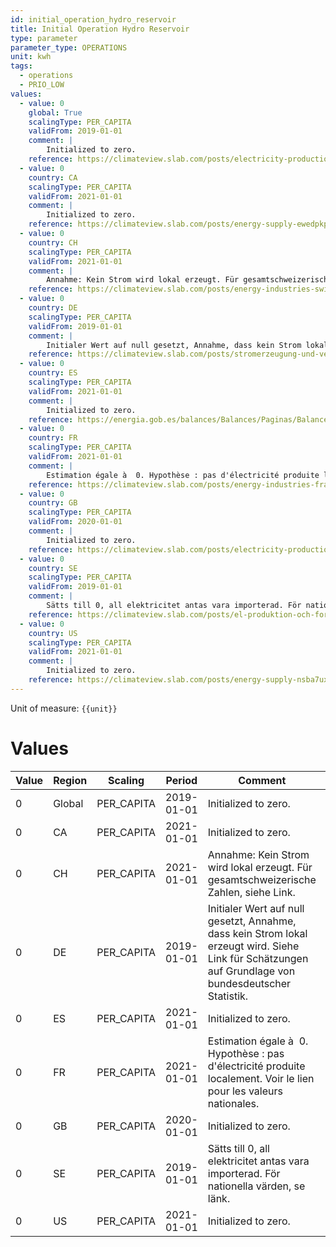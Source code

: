 ```yaml
---
id: initial_operation_hydro_reservoir
title: Initial Operation Hydro Reservoir
type: parameter
parameter_type: OPERATIONS
unit: kwh
tags:
  - operations
  - PRIO_LOW
values:
  - value: 0
    global: True
    scalingType: PER_CAPITA
    validFrom: 2019-01-01
    comment: |
        Initialized to zero.
    reference: https://climateview.slab.com/posts/electricity-production-and-consumption-uk-kknqra9l
  - value: 0
    country: CA
    scalingType: PER_CAPITA
    validFrom: 2021-01-01
    comment: |
        Initialized to zero.
    reference: https://climateview.slab.com/posts/energy-supply-ewedpkpo
  - value: 0
    country: CH
    scalingType: PER_CAPITA
    validFrom: 2021-01-01
    comment: |
        Annahme: Kein Strom wird lokal erzeugt. Für gesamtschweizerische Zahlen, siehe Link.
    reference: https://climateview.slab.com/posts/energy-industries-switzerland-735zvzl6
  - value: 0
    country: DE
    scalingType: PER_CAPITA
    validFrom: 2019-01-01
    comment: |
        Initialer Wert auf null gesetzt, Annahme, dass kein Strom lokal erzeugt wird. Siehe Link für Schätzungen auf Grundlage von bundesdeutscher Statistik.
    reference: https://climateview.slab.com/posts/stromerzeugung-und-verbrauch-deutschland-electricity-production-and-consumption-germany-cc9sxc50
  - value: 0
    country: ES
    scalingType: PER_CAPITA
    validFrom: 2021-01-01
    comment: |
        Initialized to zero.
    reference: https://energia.gob.es/balances/Balances/Paginas/Balances.aspx
  - value: 0
    country: FR
    scalingType: PER_CAPITA
    validFrom: 2021-01-01
    comment: |
        Estimation égale à  0. Hypothèse : pas d'électricité produite localement. Voir le lien pour les valeurs nationales.
    reference: https://climateview.slab.com/posts/energy-industries-france-jdab43ho#h9i3u-english
  - value: 0
    country: GB
    scalingType: PER_CAPITA
    validFrom: 2020-01-01
    comment: |
        Initialized to zero.
    reference: https://climateview.slab.com/posts/electricity-production-and-consumption-uk-kknqra9l
  - value: 0
    country: SE
    scalingType: PER_CAPITA
    validFrom: 2019-01-01
    comment: |
        Sätts till 0, all elektricitet antas vara importerad. För nationella värden, se länk.
    reference: https://climateview.slab.com/posts/el-produktion-och-forbrukning-o8or1nvl
  - value: 0
    country: US
    scalingType: PER_CAPITA
    validFrom: 2021-01-01
    comment: |
        Initialized to zero.
    reference: https://climateview.slab.com/posts/energy-supply-nsba7uxn
---
```



Unit of measure: `{{unit}}`


# Values


| Value | Region | Scaling | Period | Comment | Reference |
|-------|--------|---------|--------|---------|-----------|
| 0 | Global | PER_CAPITA | 2019-01-01 | Initialized to zero. | https://climateview.slab.com/posts/electricity-production-and-consumption-uk-kknqra9l |
| 0 | CA | PER_CAPITA | 2021-01-01 | Initialized to zero. | https://climateview.slab.com/posts/energy-supply-ewedpkpo |
| 0 | CH | PER_CAPITA | 2021-01-01 | Annahme: Kein Strom wird lokal erzeugt. Für gesamtschweizerische Zahlen, siehe Link. | https://climateview.slab.com/posts/energy-industries-switzerland-735zvzl6 |
| 0 | DE | PER_CAPITA | 2019-01-01 | Initialer Wert auf null gesetzt, Annahme, dass kein Strom lokal erzeugt wird. Siehe Link für Schätzungen auf Grundlage von bundesdeutscher Statistik. | https://climateview.slab.com/posts/stromerzeugung-und-verbrauch-deutschland-electricity-production-and-consumption-germany-cc9sxc50 |
| 0 | ES | PER_CAPITA | 2021-01-01 | Initialized to zero. | https://energia.gob.es/balances/Balances/Paginas/Balances.aspx |
| 0 | FR | PER_CAPITA | 2021-01-01 | Estimation égale à  0. Hypothèse : pas d'électricité produite localement. Voir le lien pour les valeurs nationales. | https://climateview.slab.com/posts/energy-industries-france-jdab43ho#h9i3u-english |
| 0 | GB | PER_CAPITA | 2020-01-01 | Initialized to zero. | https://climateview.slab.com/posts/electricity-production-and-consumption-uk-kknqra9l |
| 0 | SE | PER_CAPITA | 2019-01-01 | Sätts till 0, all elektricitet antas vara importerad. För nationella värden, se länk. | https://climateview.slab.com/posts/el-produktion-och-forbrukning-o8or1nvl |
| 0 | US | PER_CAPITA | 2021-01-01 | Initialized to zero. | https://climateview.slab.com/posts/energy-supply-nsba7uxn |


